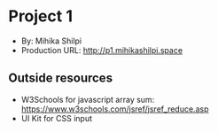 # Project 1
+ By: Mihika Shilpi
+ Production URL: <http://p1.mihikashilpi.space>

## Outside resources
+ W3Schools for javascript array sum: <https://www.w3schools.com/jsref/jsref_reduce.asp>
+ UI Kit for CSS input